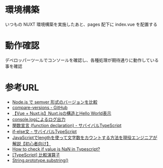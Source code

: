 # 環境構築
いつもの NUXT 環境構築を実施したあと、pages 配下に index.vue を配置する

# 動作確認
デベロッパーツールでコンソールを確認し、各種処理が期待通りに動作している事を確認


# 参考URL
- [Node.js で semver 形式のバージョンを比較]( https://r17n.page/2020/07/24/node-compare-semver-version/ )
- [compare-versions - GitHub]( https://github.com/omichelsen/compare-versions )
- [【Vue + Nuxt.js】Nuxt.jsの構造とHello World表示]( https://www.dailyupblog.com/web_development/867/ )
- [console.logによるログ出力]( https://future-architect.github.io/typescript-guide/console.html )
- [関数宣言 (function declaration) - サバイバルTypeScript]( https://typescriptbook.jp/reference/functions/function-declaration )
- [if-else文 - サバイバルTypeScript]( https://typescriptbook.jp/reference/statements/if-else )
- [JavaScriptでlengthを使って文字数をカウントする方法を現役エンジニアが解説【初心者向け】]( https://magazine.techacademy.jp/magazine/25785 )
- [How to check if value is NaN in Typescript?]( https://stackoverflow.com/questions/42654595/how-to-check-if-value-is-nan-in-typescript )
- [[TypeScript] 比較演算子]( https://blog.hiros-dot.net/?p=8686#toc5 )
- [String.prototype.substring()]( https://developer.mozilla.org/ja/docs/Web/JavaScript/Reference/Global_Objects/String/substring )






















